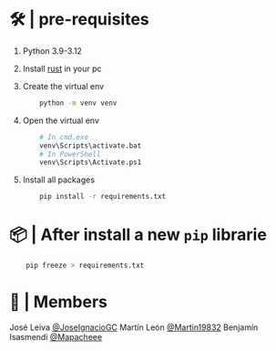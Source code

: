 # 🛠️ | pre-requisites

1. Python 3.9-3.12

1. Install [rust](https://static.rust-lang.org/rustup/dist/x86_64-pc-windows-msvc/rustup-init.exe) in your pc

1. Create the virtual env 
    ```bash
        python -m venv venv
    ```

1. Open the virtual env
    ```bash
        # In cmd.exe
        venv\Scripts\activate.bat
        # In PowerShell
        venv\Scripts\Activate.ps1
    ```

1. Install all packages
    ```bash
        pip install -r requirements.txt
    ```

# 📦 | After install a new `pip` librarie

```bash
    pip freeze > requirements.txt
```

# 👥 | Members

José Leiva [@JoseIgnacioGC](https://github.com/JoseIgnacioGC)
Martín León [@Martin19832](https://github.com/Martin19832)
Benjamín Isasmendi [@Mapacheee](https://github.com/Mapacheee)
